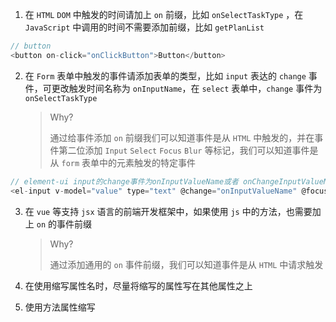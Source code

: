 1. 在 `HTML` `DOM` 中触发的时间请加上 `on` 前缀，比如 `onSelectTaskType` ，在 `JavaScript` 中调用的时间不需要添加前缀，比如 `getPlanList`
```js
// button
<button on-click="onClickButton">Button</button>
```

2. 在 `Form` 表单中触发的事件请添加表单的类型，比如 `input` 表达的 `change` 事件，可更改触发时间名称为 `onInputName`，在 `select` 表单中，`change` 事件为 `onSelectTaskType`

   > Why?
   >
   > 通过给事件添加 `on` 前缀我们可以知道事件是从 `HTML` 中触发的，并在事件第二位添加 `Input` `Select` `Focus` `Blur` 等标记，我们可以知道事件是从 `form` 表单中的元素触发的特定事件
```js
// element-ui input的change事件为onInputValueName或者 onChangeInputValueName
<el-input v-model="value" type="text" @change="onInputValueName" @focus="onFocusValueName" @blur="onBlurValueName" />
```

3. 在 `vue` 等支持 `jsx` 语言的前端开发框架中，如果使用 `js` 中的方法，也需要加上 `on` 的事件前缀

   > Why?
   >
   > 通过添加通用的 `on` 事件前缀，我们可以知道事件是从 `HTML` 中请求触发

4. 在使用缩写属性名时，尽量将缩写的属性写在其他属性之上

5. 使用方法属性缩写
